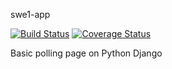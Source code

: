 swe1-app 

[![Build Status](https://app.travis-ci.com/DarylTC/swe1-app.svg?branch=main)](https://app.travis-ci.com/DarylTC/swe1-app)
[![Coverage Status](https://coveralls.io/repos/github/DarylTC/swe1-app/badge.svg?branch=main&kill_cache=1)](https://coveralls.io/github/DarylTC/swe1-app?branch=main)

Basic polling page on Python Django

